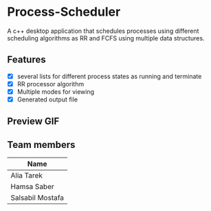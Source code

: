 # Process-Scheduler
A c++ desktop application that schedules processes using different scheduling algorithms as RR and FCFS using multiple data structures.

## Features
- [x] several lists for different process states as running and terminate
- [x] RR processor algorithm
- [x] Multiple modes for viewing
- [x] Generated output file

## Preview GIF

## Team members
| Name           |
|----------------|
| Alia Tarek       |
| Hamsa Saber     |
| Salsabil Mostafa  |
